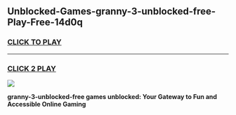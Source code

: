 
## Unblocked-Games-granny-3-unblocked-free-Play-Free-14d0q
<h3>
<a href="https://premium76.site?title=granny-3-unblocked-free&ref=23A">CLICK TO PLAY</a></h3>
<hr>

<h3>
<a href="https://premium76.site?title=granny-3-unblocked-free&ref=23A">CLICK 2 PLAY</a>
  
</h3>

<a href="https://premium76.site?title=granny-3-unblocked-free&ref=23A"><img src="https://clearcache.store/games.png"></a>


**granny-3-unblocked-free games unblocked: Your Gateway to Fun and Accessible Online Gaming**
